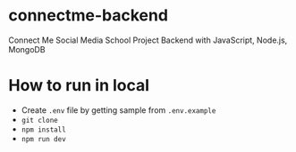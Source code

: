 # connectme-backend
Connect Me Social Media School Project Backend with JavaScript, Node.js, MongoDB 


# How to run in local
- Create `.env` file by getting sample from `.env.example`
- `git clone`
- `npm install`
- `npm run dev`
